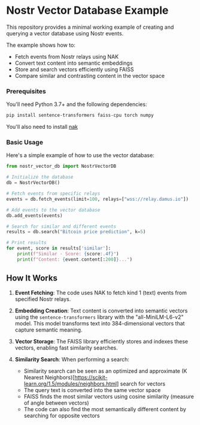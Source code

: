 # Nostr Vector Database Example

This repository provides a minimal working example of creating and querying a vector database using Nostr events.

The example shows how to:
- Fetch events from Nostr relays using NAK
- Convert text content into semantic embeddings
- Store and search vectors efficiently using FAISS
- Compare similar and contrasting content in the vector space

### Prerequisites

You'll need Python 3.7+ and the following dependencies:

```bash
pip install sentence-transformers faiss-cpu torch numpy
```

You'll also need to install [nak](https://github.com/fiatjaf/nak/)


### Basic Usage

Here's a simple example of how to use the vector database:

```python
from nostr_vector_db import NostrVectorDB

# Initialize the database
db = NostrVectorDB()

# Fetch events from specific relays
events = db.fetch_events(limit=100, relays=["wss://relay.damus.io"])

# Add events to the vector database
db.add_events(events)

# Search for similar and different events
results = db.search("Bitcoin price prediction", k=5)

# Print results
for event, score in results['similar']:
    print(f"Similar - Score: {score:.4f}")
    print(f"Content: {event.content[:200]}...")
```

## How It Works

1. **Event Fetching**: The code uses NAK to fetch kind 1 (text) events from specified Nostr relays.

2. **Embedding Creation**: Text content is converted into semantic vectors using the `sentence-transformers` library with the "all-MiniLM-L6-v2" model. This model transforms text into 384-dimensional vectors that capture semantic meaning.

3. **Vector Storage**: The FAISS library efficiently stores and indexes these vectors, enabling fast similarity searches.

4. **Similarity Search**: When performing a search:
   - Similarity search can be seen as an optimized and approximate (K Nearest Neighbors)[https://scikit-learn.org/1.5/modules/neighbors.html] search for vectors
   - The query text is converted into the same vector space
   - FAISS finds the most similar vectors using cosine similarity (measure of angle between vectors)
   - The code can also find the most semantically different content by searching for opposite vectors



